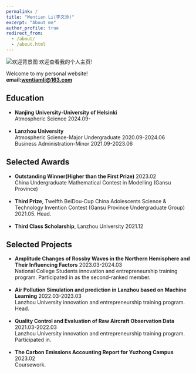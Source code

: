 ```yaml
---
permalink: /
title: "Wentian Li(李文添)"
excerpt: "About me"
author_profile: true
redirect_from: 
  - /about/
  - /about.html
---
```

![欢迎背景图](https://raw.githubusercontent.com/Msaco1/Msaco1.github.io/master/images/欢迎背景图.png)
欢迎查看我的个人主页!

Welcome to my personal website!<br>
<strong>email:wentiamli@163.com</strong>

Education
------ 
<ul>
  <li><strong>Nanjing University-University of Helsinki</strong></li>
  Atmospheric Science 2024.09-<br><br>
  <li><strong>Lanzhou University</strong></li>
  Atmospheric Science-Major Undergraduate 2020.09-2024.06<br>
  Business Administration-Minor 2021.09-2023.06<br>
</ul>

Selected Awards
------
<ul>
<li><strong>Outstanding Winner(Higher than the First Prize)</strong> 2023.02</li>
China Undergraduate Mathematical Contest in Modelling (Gansu Province)<br><br>
<li><strong>Third Prize</strong>, Twelfth BeiDou-Cup China Adolescents Science & Technology Invention Contest (Gansu Province Undergraduate Group) 2021.05. Head.</li><br>
<li><strong>Third Class Scholarship</strong>, Lanzhou University 2021.12</li>
</ul>

Selected Projects
------
<ul>
<li><strong>Amplitude Changes of Rossby Waves in the Northern Hemisphere and Their Influencing Factors</strong> 2023.03-2024.03</li>
National College Students innovation and entrepreneurship training program. Participated in as the second-ranked member.<br><br>
<li><strong>Air Pollution Simulation and prediction in Lanzhou based on Machine Learning</strong> 2022.03-2023.03</li>
Lanzhou University innovation and entrepreneurship training program. Head.<br><br>
<li><strong>Quality Control and Evaluation of Raw Aircraft Observation Data</strong> 2021.03-2022.03</li>
Lanzhou University innovation and entrepreneurship training program. Participated in.<br><br>
<li><strong>The Carbon Emissions Accounting Report for Yuzhong Campus</strong> 2023.02</li>
Coursework. 
</ul>